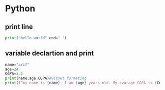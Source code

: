# Python

## print line

```py
print("hello world" end=" ")
```

## variable declartion and print

```py
name="arif"
age=24
CGPA=3.5
print(name,age,CGPA)#witout formating
print(f"my name is {name}. I am {age} years old. My avarage CGPA is {CGPA}") #for mating system
```
